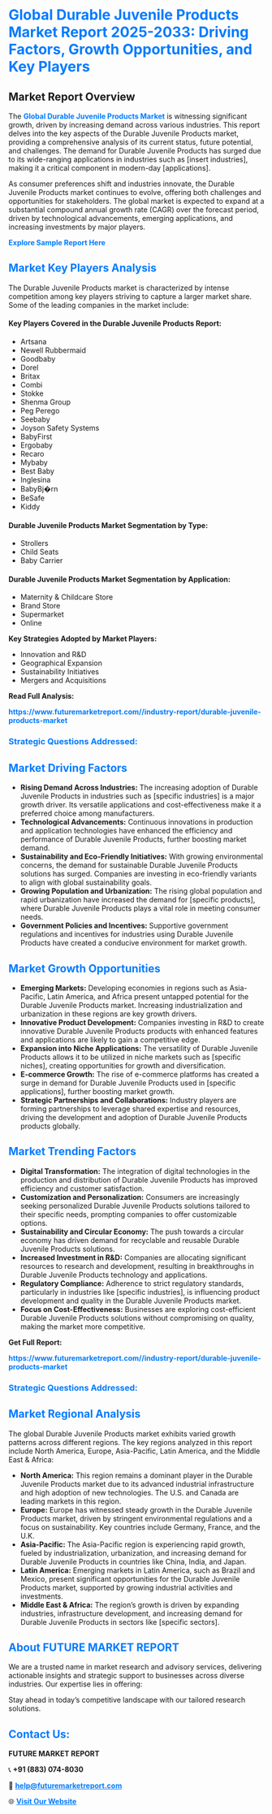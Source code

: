 <h1 style="color: #007BFF;">Global Durable Juvenile Products Market Report 2025-2033: Driving Factors, Growth Opportunities, and Key Players</h1>

<section id="overview">
<h2>Market Report Overview</h2>
<p>The <a href="https://www.futuremarketreport.com//industry-report/durable-juvenile-products-market" style="color: #007BFF; text-decoration: none;"><strong>Global Durable Juvenile Products Market</strong></a> is witnessing significant growth, driven by increasing demand across various industries. This report delves into the key aspects of the Durable Juvenile Products market, providing a comprehensive analysis of its current status, future potential, and challenges. The demand for Durable Juvenile Products has surged due to its wide-ranging applications in industries such as [insert industries], making it a critical component in modern-day [applications].</p>
<p>As consumer preferences shift and industries innovate, the Durable Juvenile Products market continues to evolve, offering both challenges and opportunities for stakeholders. The global market is expected to expand at a substantial compound annual growth rate (CAGR) over the forecast period, driven by technological advancements, emerging applications, and increasing investments by major players.</p>
</section>

<section id="overview">
<p><a href="https://www.futuremarketreport.com//request-sample/reportId=58887" style="color: #007BFF; text-decoration: none;"><strong>Explore Sample Report Here</strong></a></p>
</section>

<section id="key-players">
<h2 style="color: #007BFF;">Market Key Players Analysis</h2>
<p>The Durable Juvenile Products market is characterized by intense competition among key players striving to capture a larger market share. Some of the leading companies in the market include:</p>
<h4>Key Players Covered in the Durable Juvenile Products Report:</h4>
<ul><li>Artsana</li><li>Newell Rubbermaid</li><li>Goodbaby</li><li>Dorel</li><li>Britax</li><li>Combi</li><li>Stokke</li><li>Shenma Group</li><li>Peg Perego</li><li>Seebaby</li><li>Joyson Safety Systems</li><li>BabyFirst</li><li>Ergobaby</li><li>Recaro</li><li>Mybaby</li><li>Best Baby</li><li>Inglesina</li><li>BabyBj�rn</li><li>BeSafe</li><li>Kiddy</li></ul>
<h4>Durable Juvenile Products Market Segmentation by Type:</h4>
<ul><li>Strollers</li><li>Child Seats</li><li>Baby Carrier</li></ul>

<h4>Durable Juvenile Products Market Segmentation by Application:</h4>
<ul><li>Maternity &amp; Childcare Store</li><li>Brand Store</li><li>Supermarket</li><li>Online</li></ul>
<p><strong>Key Strategies Adopted by Market Players:</strong></p>
<ul>
<li>Innovation and R&D</li>
<li>Geographical Expansion</li>
<li>Sustainability Initiatives</li>
<li>Mergers and Acquisitions</li>
</ul>
</section>

<section>
<p><strong>Read Full Analysis: </strong></p><a href="https://www.futuremarketreport.com//industry-report/durable-juvenile-products-market" style="color: #007BFF; text-decoration: none;"><strong>https://www.futuremarketreport.com//industry-report/durable-juvenile-products-market</strong></a>
<h3 style="color: #007BFF;">Strategic Questions Addressed:</h3>
</section>

<section id="driving-factors">
<h2 style="color: #007BFF;">Market Driving Factors</h2>
<ul>
<li><strong>Rising Demand Across Industries:</strong> The increasing adoption of Durable Juvenile Products in industries such as [specific industries] is a major growth driver. Its versatile applications and cost-effectiveness make it a preferred choice among manufacturers.</li>
<li><strong>Technological Advancements:</strong> Continuous innovations in production and application technologies have enhanced the efficiency and performance of Durable Juvenile Products, further boosting market demand.</li>
<li><strong>Sustainability and Eco-Friendly Initiatives:</strong> With growing environmental concerns, the demand for sustainable Durable Juvenile Products solutions has surged. Companies are investing in eco-friendly variants to align with global sustainability goals.</li>
<li><strong>Growing Population and Urbanization:</strong> The rising global population and rapid urbanization have increased the demand for [specific products], where Durable Juvenile Products plays a vital role in meeting consumer needs.</li>
<li><strong>Government Policies and Incentives:</strong> Supportive government regulations and incentives for industries using Durable Juvenile Products have created a conducive environment for market growth.</li>
</ul>
</section>

<section id="growth-opportunities">
<h2 style="color: #007BFF;">Market Growth Opportunities</h2>
<ul>
<li><strong>Emerging Markets:</strong> Developing economies in regions such as Asia-Pacific, Latin America, and Africa present untapped potential for the Durable Juvenile Products market. Increasing industrialization and urbanization in these regions are key growth drivers.</li>
<li><strong>Innovative Product Development:</strong> Companies investing in R&D to create innovative Durable Juvenile Products products with enhanced features and applications are likely to gain a competitive edge.</li>
<li><strong>Expansion into Niche Applications:</strong> The versatility of Durable Juvenile Products allows it to be utilized in niche markets such as [specific niches], creating opportunities for growth and diversification.</li>
<li><strong>E-commerce Growth:</strong> The rise of e-commerce platforms has created a surge in demand for Durable Juvenile Products used in [specific applications], further boosting market growth.</li>
<li><strong>Strategic Partnerships and Collaborations:</strong> Industry players are forming partnerships to leverage shared expertise and resources, driving the development and adoption of Durable Juvenile Products products globally.</li>
</ul>
</section>

<section id="trending-factors">
<h2 style="color: #007BFF;">Market Trending Factors</h2>
<ul>
<li><strong>Digital Transformation:</strong> The integration of digital technologies in the production and distribution of Durable Juvenile Products has improved efficiency and customer satisfaction.</li>
<li><strong>Customization and Personalization:</strong> Consumers are increasingly seeking personalized Durable Juvenile Products solutions tailored to their specific needs, prompting companies to offer customizable options.</li>
<li><strong>Sustainability and Circular Economy:</strong> The push towards a circular economy has driven demand for recyclable and reusable Durable Juvenile Products solutions.</li>
<li><strong>Increased Investment in R&D:</strong> Companies are allocating significant resources to research and development, resulting in breakthroughs in Durable Juvenile Products technology and applications.</li>
<li><strong>Regulatory Compliance:</strong> Adherence to strict regulatory standards, particularly in industries like [specific industries], is influencing product development and quality in the Durable Juvenile Products market.</li>
<li><strong>Focus on Cost-Effectiveness:</strong> Businesses are exploring cost-efficient Durable Juvenile Products solutions without compromising on quality, making the market more competitive.</li>
</ul>
</section>

<section>
<p><strong>Get Full Report: </strong></p><a href="https://www.futuremarketreport.com//industry-report/durable-juvenile-products-market" style="color: #007BFF; text-decoration: none;"><strong>https://www.futuremarketreport.com//industry-report/durable-juvenile-products-market</strong></a>
<h3 style="color: #007BFF;">Strategic Questions Addressed:</h3>
</section>


<section id="regional-analysis">
<h2 style="color: #007BFF;">Market Regional Analysis</h2>
<p>The global Durable Juvenile Products market exhibits varied growth patterns across different regions. The key regions analyzed in this report include North America, Europe, Asia-Pacific, Latin America, and the Middle East & Africa:</p>
<ul>
<li><strong>North America:</strong> This region remains a dominant player in the Durable Juvenile Products market due to its advanced industrial infrastructure and high adoption of new technologies. The U.S. and Canada are leading markets in this region.</li>
<li><strong>Europe:</strong> Europe has witnessed steady growth in the Durable Juvenile Products market, driven by stringent environmental regulations and a focus on sustainability. Key countries include Germany, France, and the U.K.</li>
<li><strong>Asia-Pacific:</strong> The Asia-Pacific region is experiencing rapid growth, fueled by industrialization, urbanization, and increasing demand for Durable Juvenile Products in countries like China, India, and Japan.</li>
<li><strong>Latin America:</strong> Emerging markets in Latin America, such as Brazil and Mexico, present significant opportunities for the Durable Juvenile Products market, supported by growing industrial activities and investments.</li>
<li><strong>Middle East & Africa:</strong> The region’s growth is driven by expanding industries, infrastructure development, and increasing demand for Durable Juvenile Products in sectors like [specific sectors].</li>
</ul>
</section>

<footer>
<h2 style="color: #007BFF;">About FUTURE MARKET REPORT</h2>
<p>We are a trusted name in market research and advisory services, delivering actionable insights and strategic support to businesses across diverse industries. Our expertise lies in offering:</p>

<p>Stay ahead in today’s competitive landscape with our tailored research solutions.</p>

<h2 style="color: #007BFF;">Contact Us:</h2>
<p><strong>FUTURE MARKET REPORT</strong></p>
<p>📞 <strong>+91 (883) 074-8030</strong></p>
<p>📧 <strong><a href="mailto:help@futuremarketreport.com" style="color: #007BFF;">help@futuremarketreport.com</a></strong></p>
<p>🌐 <strong><a href="https://www.futuremarketreport.com/" style="color: #007BFF;">Visit Our Website</a></strong></p>
</footer>